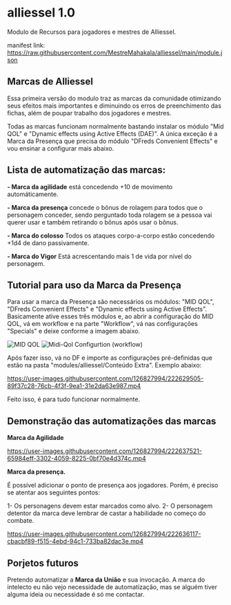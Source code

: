 # alliessel 1.0
Modulo de Recursos para jogadores e mestres de Alliessel.

manifest link: 
https://raw.githubusercontent.com/MestreMahakala/alliessel/main/module.json

## Marcas de Alliessel
Essa primeira versão do modulo traz as marcas da comunidade otimizando seus efeitos mais importantes e diminuindo os erros de preenchimento das fichas, além de poupar trabalho dos jogadores e mestres.

Todas as marcas funcionam normalmente bastando instalar os módulo "Mid QOL" e "Dynamic effects using Active Effects (DAE)".
A única exceção é a Marca da Presença que precisa do módulo "DFreds Convenient Effects" e vou ensinar a configurar mais abaixo.

## Lista de automatização das marcas:

**- Marca da agilidade** está concedendo +10 de movimento automáticamente.

**- Marca da presença** concede o bônus de rolagem para todos que o personagem conceder, sendo perguntado toda rolagem se a pessoa vai querer usar e também retirando o bônus após usar o bônus.

**- Marca do colosso** Todos os ataques corpo-a-corpo estão concedendo +1d4 de dano passivamente.

**- Marca do Vigor** Está acrescentando mais 1 de vida por nível do personagem.

## Tutorial para uso da Marca da Presença

Para usar a marca da Presença são necessários os módulos: "MID QOL", "DFreds Convenient Effects" e "Dynamic effects using Active Effects".
Basicamente ative esses três módulos e, ao abrir a configuração do MID QOL, vá em workflow e na parte "Workflow", vá nas configurações "Specials" e deixe conforme a imagem abaixo.


![MID QOL](https://user-images.githubusercontent.com/126827994/222627701-c6e0936b-e280-48a0-9dd2-2b890370e45b.png)
![Midi-Qol Configurtion (workflow)](https://user-images.githubusercontent.com/126827994/222627726-20a8c280-e9d6-4954-97b3-5127922df3c9.png)


Após fazer isso, vá no DF e importe as configurações pré-definidas que estão na pasta "modules/alliessel/Conteúdo Extra". Exemplo abaixo:

https://user-images.githubusercontent.com/126827994/222629505-89f37c28-76cb-4f3f-9ea1-31e2da63e987.mp4

Feito isso, é para tudo funcionar normalmente.

## Demonstração das automatizações das marcas

**Marca da Agilidade**



https://user-images.githubusercontent.com/126827994/222637521-65984eff-3302-4059-8225-0bf70e4d374c.mp4


**Marca da presença.**

É possível adicionar o ponto de presença aos jogadores. Porém, é preciso se atentar aos seguintes pontos:

1- Os personagens devem estar marcados como alvo.
2- O personagem detentor da marca deve lembrar de castar a habilidade no começo do combate.

https://user-images.githubusercontent.com/126827994/222636117-cbacbf89-f515-4ebd-94c1-733ba82dac3e.mp4






## Porjetos futuros
Pretendo automatizar a **Marca da União** e sua invocação. A marca do intelecto eu não vejo necessidade de automatização, mas se alguém tiver alguma ideia ou necessidade é só me contactar.

